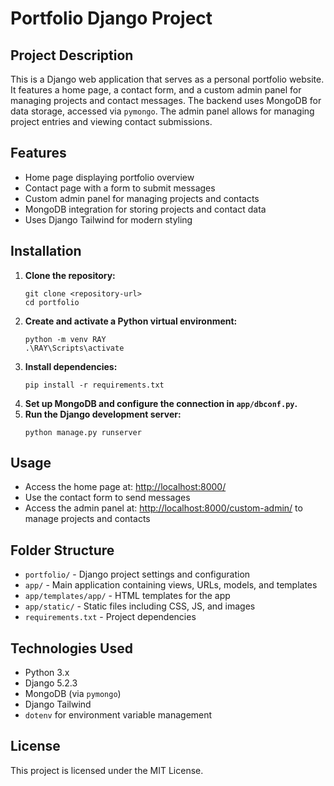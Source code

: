 # Portfolio Django Project

## Project Description
This is a Django web application that serves as a personal portfolio website. It features a home page, a contact form, and a custom admin panel for managing projects and contact messages. The backend uses MongoDB for data storage, accessed via `pymongo`. The admin panel allows for managing project entries and viewing contact submissions.

## Features
- Home page displaying portfolio overview
- Contact page with a form to submit messages
- Custom admin panel for managing projects and contacts
- MongoDB integration for storing projects and contact data
- Uses Django Tailwind for modern styling

## Installation
1. **Clone the repository:**
   ```
   git clone <repository-url>
   cd portfolio
   ```
2. **Create and activate a Python virtual environment:**
   ```
   python -m venv RAY
   .\RAY\Scripts\activate
   ```
3. **Install dependencies:**
   ```
   pip install -r requirements.txt
   ```
4. **Set up MongoDB and configure the connection in `app/dbconf.py`.**
5. **Run the Django development server:**
   ```
   python manage.py runserver
   ```

## Usage
- Access the home page at: [http://localhost:8000/](http://localhost:8000/)
- Use the contact form to send messages
- Access the admin panel at: [http://localhost:8000/custom-admin/](http://localhost:8000/custom-admin/) to manage projects and contacts

## Folder Structure
- `portfolio/` - Django project settings and configuration
- `app/` - Main application containing views, URLs, models, and templates
- `app/templates/app/` - HTML templates for the app
- `app/static/` - Static files including CSS, JS, and images
- `requirements.txt` - Project dependencies

## Technologies Used
- Python 3.x
- Django 5.2.3
- MongoDB (via `pymongo`)
- Django Tailwind
- `dotenv` for environment variable management

## License
This project is licensed under the MIT License.
